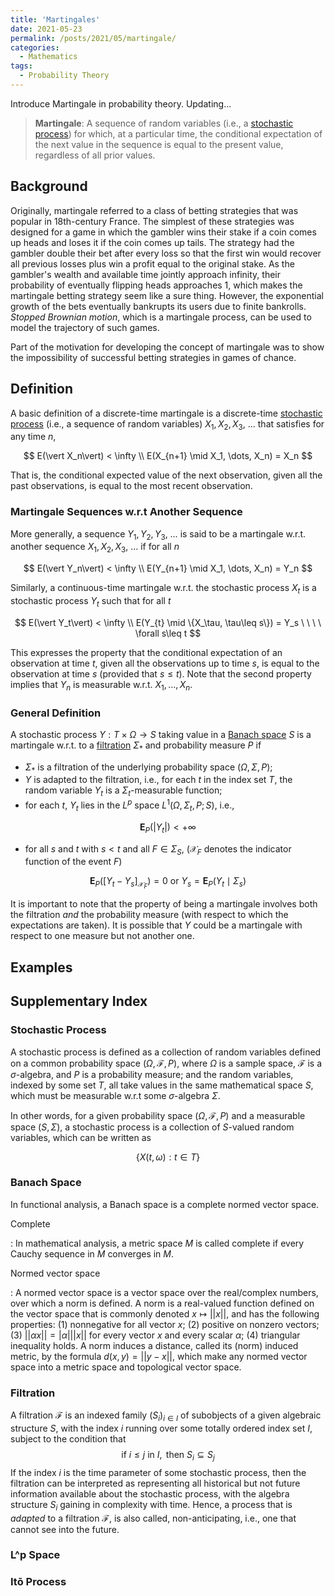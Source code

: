 ```yaml
---
title: 'Martingales'
date: 2021-05-23
permalink: /posts/2021/05/martingale/
categories:
  - Mathematics
tags:
  - Probability Theory
---
```


Introduce Martingale in probability theory. Updating... 

> **Martingale**: A sequence of random variables (i.e., a [stochastic process](#stochastic-process)) for which, at a particular time, the conditional expectation of the next value in the sequence is equal to the present value, regardless of all prior values.

## Background

Originally, martingale referred to a class of betting strategies that was popular in 18th-century France. The simplest of these strategies was designed for a game in which the gambler wins their stake if a coin comes up heads and loses it if the coin comes up tails. The strategy had the gambler double their bet after every loss so that the first win would recover all previous losses plus win a profit equal to the original stake. As the gambler's wealth and available time jointly approach infinity, their probability of eventually flipping heads approaches 1, which makes the martingale betting strategy seem like a sure thing. However, the exponential growth of the bets eventually bankrupts its users due to finite bankrolls. *Stopped Brownian motion*, which is a martingale process, can be used to model the trajectory of such games.

Part of the motivation for developing the concept of martingale was to show the impossibility of successful betting strategies in games of chance.

## Definition

A basic definition of a discrete-time martingale is a discrete-time [stochastic process](#stochastic-process) (i.e., a sequence of random variables) $X_1, X_2, X_3, \ \dots$ that satisfies for any time $n$,

$$
E(\vert X_n\vert) < \infty \\
E(X_{n+1} \mid X_1, \dots, X_n) = X_n
$$

That is, the conditional expected value of the next observation, given all the past observations, is equal to the most recent observation.

### Martingale Sequences w.r.t Another Sequence

More generally, a sequence $Y_1, Y_2, Y_3, \ \dots$ is said to be a martingale w.r.t. another sequence $X_1, X_2, X_3, \ \dots$ if for all $n$

$$
E(\vert Y_n\vert) < \infty \\
E(Y_{n+1} \mid X_1, \dots, X_n) = Y_n
$$

Similarly, a continuous-time martingale w.r.t. the stochastic process $X_t$ is a stochastic process $Y_t$ such that for all $t$ 

$$
E(\vert Y_t\vert) < \infty \\
E(Y_{t} \mid \{X_\tau, \tau\leq s\}) = Y_s \ \ \ \ \forall s\leq t
$$

This expresses the property that the conditional expectation of an observation at time $t$, given all the observations up to time $s$, is equal to the observation at time *s* (provided that $s\leq t$). Note that the second property implies that $Y_n$ is measurable w.r.t. $X_1, \dots, X_n$.

### General Definition

A stochastic process $Y:T\times \Omega \to S$ taking value in a [Banach space](#banach-space) $S$ is a martingale w.r.t. to a [filtration](#filtration) $\Sigma_*$ and probability measure $P$ if

- $\Sigma_*$ is a filtration of the underlying probability space $(\Omega, \Sigma, P)$;
- $Y$ is adapted to the filtration, i.e., for each $t$ in the index set $T$, the random variable $Y_t$ is a $\Sigma_t$-measurable function;
- for each $t$, $Y_t$ lies in the $L^p$ space $L^1(\Omega, \Sigma_t, P; S)$, i.e., 

$$
\textbf{E}_P(\vert Y_t \vert) < +\infty
$$

- for all $s$ and $t$ with $s < t$ and all $F\in\Sigma_S$, ($\mathcal{X}_F$ denotes the indicator function of the event $F$)

$$
\textbf{E}_P([Y_t-Y_s]_{\mathcal{X}_F}) = 0 \text{ or } Y_s=\textbf{E}_P(Y_t\mid \Sigma_s)
$$

It is important to note that the property of being a martingale involves both the filtration *and* the probability measure (with respect to which the expectations are taken). It is possible that *Y* could be a martingale with respect to one measure but not another one.

## Examples

## Supplementary Index

### Stochastic Process

A stochastic process is defined as a collection of random variables defined on a common probability space $(\Omega, \mathcal{F}, P)$, where $\Omega$ is a sample space, $\mathcal{F}$ is a $\sigma$-algebra, and $P$ is a probability measure; and the random variables, indexed by some set $T$, all take values in the same mathematical space $S$, which must be measurable w.r.t some $\sigma$-algebra $\Sigma$. 

In other words, for a given probability space $(\Omega, \mathcal{F}, P)$ and a measurable space $(S, \Sigma)$, a stochastic process is a collection of $S$-valued random variables, which can be written as 

$$
\{ X(t, \omega):t\in T \}
$$



### Banach Space

In functional analysis, a Banach space is a complete normed vector space. 

Complete

:	In mathematical analysis, a metric space $M$ is called complete if every Cauchy sequence in $M$ converges in $M$. 

Normed vector space

:	A normed vector space is a vector space over the real/complex numbers, over which a norm is defined. A norm is a real-valued function defined on the vector space that is commonly denoted $x\mapsto \vert\vert x\vert\vert$, and has the following properties: (1) nonnegative for all vector $x$; (2) positive on nonzero vectors; (3) $\vert\vert \alpha x\vert\vert = \vert\alpha\vert\vert\vert x\vert\vert$ for every vector $x$ and every scalar $\alpha$; (4) triangular inequality holds. A norm induces a distance, called its (norm) induced metric, by the formula $d(x, y) = \vert\vert y-x\vert\vert$, which make any normed vector space into a metric space and topological vector space.

### Filtration

A filtration $\mathcal{F}$ is an indexed family $(S_i)_{i\in I}$ of subobjects of a given algebraic structure $S$, with the index $i$ running over some totally ordered index set $I$, subject to the condition that 
$$
\text{if } i\leq j \text{ in } I, \text{ then } S_i\subseteq S_j
$$
If the index $i$ is the time parameter of some stochastic process, then the filtration can be interpreted as representing all historical but not future information available about the stochastic process, with the algebra structure $S_i$ gaining in complexity with time. Hence, a process that is *adapted* to a filtration $\mathcal{F}$, is also called, non-anticipating, i.e., one that cannot see into the future.

### L^p Space

### Itō Process